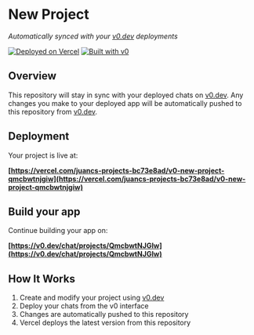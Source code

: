 # New Project

*Automatically synced with your [v0.dev](https://v0.dev) deployments*

[![Deployed on Vercel](https://img.shields.io/badge/Deployed%20on-Vercel-black?style=for-the-badge&logo=vercel)](https://vercel.com/juancs-projects-bc73e8ad/v0-new-project-qmcbwtnjgiw)
[![Built with v0](https://img.shields.io/badge/Built%20with-v0.dev-black?style=for-the-badge)](https://v0.dev/chat/projects/QmcbwtNJGIw)

## Overview

This repository will stay in sync with your deployed chats on [v0.dev](https://v0.dev).
Any changes you make to your deployed app will be automatically pushed to this repository from [v0.dev](https://v0.dev).

## Deployment

Your project is live at:

**[https://vercel.com/juancs-projects-bc73e8ad/v0-new-project-qmcbwtnjgiw](https://vercel.com/juancs-projects-bc73e8ad/v0-new-project-qmcbwtnjgiw)**

## Build your app

Continue building your app on:

**[https://v0.dev/chat/projects/QmcbwtNJGIw](https://v0.dev/chat/projects/QmcbwtNJGIw)**

## How It Works

1. Create and modify your project using [v0.dev](https://v0.dev)
2. Deploy your chats from the v0 interface
3. Changes are automatically pushed to this repository
4. Vercel deploys the latest version from this repository
